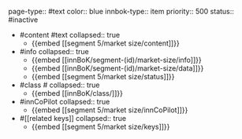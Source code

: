 page-type:: #text
color:: blue
innbok-type:: item
priority:: 500
status:: #inactive

- #content #text
  collapsed:: true
	- {{embed [[segment 5/market size/content]]}}
- #info
  collapsed:: true
	- {{embed [[innBoK/segment-(id)/market-size/info]]}}
	- {{embed [[innBoK/segment-(id)/market-size/data]]}}
	- {{embed [[segment 5/market size/status]]}}
- #class #
  collapsed:: true
	- {{embed [[innBoK/class/]]}}
- #innCoPilot
  collapsed:: true
	- {{embed [[segment 5/market size/innCoPilot]]}}
- #[[related keys]]
  collapsed:: true
	- {{embed [[segment 5/market size/keys]]}}








